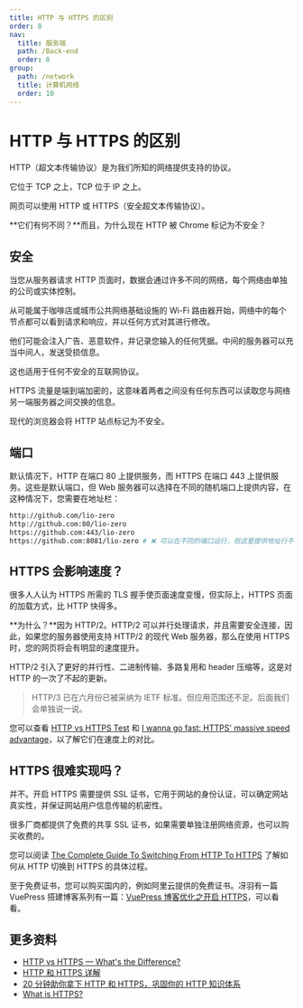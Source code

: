 ```yaml
---
title: HTTP 与 HTTPS 的区别
order: 8
nav:
  title: 服务端
  path: /Back-end
  order: 8
group:
  path: /network
  title: 计算机网络
  order: 10
---
```


# HTTP 与 HTTPS 的区别

HTTP（超文本传输协议）是为我们所知的网络提供支持的协议。

它位于 TCP 之上，TCP 位于 IP 之上。

网页可以使用 HTTP 或 HTTPS（安全超文本传输协议）。

**它们有何不同？**而且，为什么现在 HTTP 被 Chrome 标记为不安全？

## 安全

当您从服务器请求 HTTP 页面时，数据会通过许多不同的网络，每个网络由单独的公司或实体控制。

从可能属于咖啡店或城市公共网络基础设施的 Wi-Fi 路由器开始，网络中的每个节点都可以看到请求和响应，并以任何方式对其进行修改。

他们可能会注入广告、恶意软件，并记录您输入的任何凭据。中间的服务器可以充当中间人，发送受损信息。

这也适用于任何不安全的互联网协议。

HTTPS 流量是端到端加密的，这意味着两者之间没有任何东西可以读取您与网络另一端服务器之间交换的信息。

现代的浏览器会将 HTTP 站点标记为不安全。

## 端口

默认情况下，HTTP 在端口 80 上提供服务，而 HTTPS 在端口 443 上提供服务。这些是默认端口，但 Web 服务器可以选择在不同的随机端口上提供内容，在这种情况下，您需要在地址栏：

```bash
http://github.com/lio-zero
http://github.com:80/lio-zero
https://github.com:443/lio-zero
https://github.com:8081/lio-zero # ❌ 可以在不同的端口运行，但这里提供地址行不通
```

## HTTPS 会影响速度？

很多人人认为 HTTPS 所需的 TLS 握手使页面速度变慢，但实际上，HTTPS 页面的加载方式，比 HTTP 快得多。

**为什么？**因为 HTTP/2。HTTP/2 可以并行处理请求，并且需要安全连接，因此，如果您的服务器使用支持 HTTP/2 的现代 Web 服务器，那么在使用 HTTPS 时，您的网页将会有明显的速度提升。

HTTP/2 引入了更好的并行性、二进制传输、多路复用和 header 压缩等，这是对 HTTP 的一次了不起的更新。

> HTTP/3 已在六月份已被采纳为 IETF 标准。但应用范围还不足。后面我们会单独说一说。

您可以查看 [HTTP vs HTTPS Test](https://www.httpvshttps.com/) 和 [I wanna go fast: HTTPS' massive speed advantage](https://www.troyhunt.com/i-wanna-go-fast-https-massive-speed-advantage/)，以了解它们在速度上的对比。

## HTTPS 很难实现吗？

并不。开启 HTTPS 需要提供 SSL 证书，它用于网站的身份认证，可以确定网站真实性，并保证网站用户信息传输的机密性。

很多厂商都提供了免费的共享 SSL 证书，如果需要单独注册网络资源，也可以购买收费的。

您可以阅读 [The Complete Guide To Switching From HTTP To HTTPS](https://www.smashingmagazine.com/2017/06/guide-switching-http-https/) 了解如何从 HTTP 切换到 HTTPS 的具体过程。

至于免费证书，您可以购买国内的，例如阿里云提供的免费证书。冴羽有一篇 VuePress 搭建博客系列有一篇：[VuePress 博客优化之开启 HTTPS](https://github.com/mqyqingfeng/Blog/issues/246)，可以看看。

## 更多资料

- [HTTP vs HTTPS — What's the Difference?](https://www.freecodecamp.org/news/http-vs-https/)
- [HTTP 和 HTTPS 详解](https://juejin.cn/post/6844903604868874247)
- [20 分钟助你拿下 HTTP 和 HTTPS，巩固你的 HTTP 知识体系](https://juejin.cn/post/6994629873985650696)
- [What is HTTPS?](https://www.cloudflare.com/en-gb/learning/ssl/what-is-https/)
